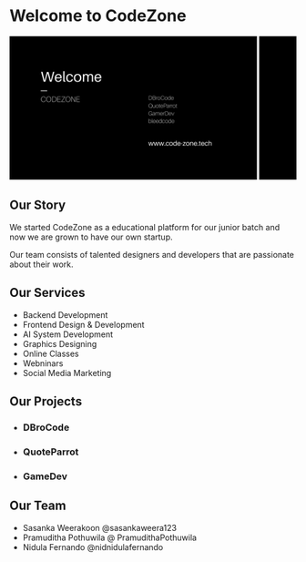 # Welcome to CodeZone

<img src="codezone.png" alt="codezoneimg">

## Our Story

We started CodeZone as a educational platform for our junior batch and now we are grown to have our own startup.

Our team consists of talented designers and developers that are passionate about their work.

## Our Services

- Backend Development
- Frontend Design & Development
- AI System Development
- Graphics Designing
- Online Classes
- Webninars
- Social Media Marketing

## Our Projects
- ### DBroCode
- ### QuoteParrot
- ### GameDev


## Our Team

- Sasanka Weerakoon @sasankaweera123
- Pramuditha Pothuwila @ PramudithaPothuwila
- Nidula Fernando @nidnidulafernando
